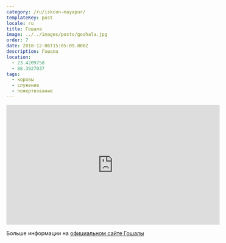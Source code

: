 ```yaml
---
category: /ru/iskcon-mayapur/
templateKey: post
locale: ru
title: Гошала
image: ../../images/posts/goshala.jpg
order: 7
date: 2018-12-06T15:05:09.000Z
description: Гошала
location:
  - 23.4209758
  - 88.3927037
tags:
  - коровы
  - служение
  - пожертвование
---
```


<tbd locale="ru" url="mailto:haribol@mayapur.live"></tbd>

<iframe src="https://www.facebook.com/plugins/video.php?href=https%3A%2F%2Fwww.facebook.com%2FSrimayapurgoshalaoffical%2Fvideos%2F470561123482305%2F&show_text=0&width=560&mute=0" width="560" height="315" style="border:none;overflow:hidden" scrolling="no" frameborder="0" allowTransparency="true" allowFullScreen="true"></iframe>

Больше информации на [официальном сайте Гошалы](https://srimayapurgoshala.com)
